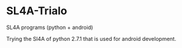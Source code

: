 # SL4A-Trialo
SL4A programs (python + android)

Trying the Sl4A of python 2.7.1 that is used for android development.

